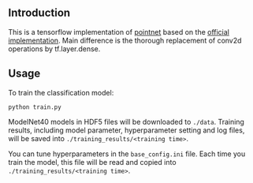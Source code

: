 ## Introduction
This is a tensorflow implementation of [pointnet](https://arxiv.org/abs/1612.00593) based on the [official implementation](https://github.com/charlesq34/pointnet). Main difference is the thorough replacement of conv2d operations by tf.layer.dense.

## Usage
To train the classification model:

```
python train.py
```
ModelNet40 models in HDF5 files will be downloaded to `./data`. Training results, including model parameter, hyperparameter setting and log files, will be saved into `./training_results/<training time>`.

You can tune hyperparameters in the `base_config.ini` file. Each time you train the model, this file will be read and copied into `./training_results/<training time>`.

